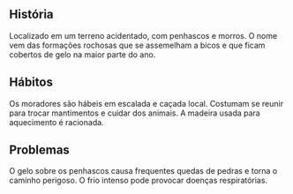 ## História  
Localizado em um terreno acidentado, com penhascos e morros. O nome vem das formações rochosas que se assemelham a bicos e que ficam cobertos de gelo na maior parte do ano.

## Hábitos  
Os moradores são hábeis em escalada e caçada local. Costumam se reunir para trocar mantimentos e cuidar dos animais. A madeira usada para aquecimento é racionada.

## Problemas  
O gelo sobre os penhascos causa frequentes quedas de pedras e torna o caminho perigoso. O frio intenso pode provocar doenças respiratórias.